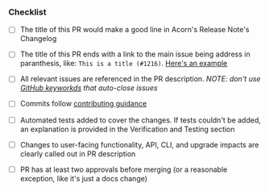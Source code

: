 ### Checklist
- [ ] The title of this PR would make a good line in Acorn's Release Note's Changelog
- [ ] The title of this PR ends with a link to the main issue being address in paranthesis, like: `This is a title (#1216)`. [Here's an example](https://github.com/acorn-io/acorn/pull/1199)
- [ ] All relevant issues are referenced in the PR description. *NOTE: don't use [GitHub keyworkds](https://docs.github.com/en/issues/tracking-your-work-with-issues/linking-a-pull-request-to-an-issue#linking-a-pull-request-to-an-issue-using-a-keyword) that auto-close issues*
- [ ] Commits follow [contributing guidance](https://github.com/acorn-io/acorn/blob/main/CONTRIBUTING.md#commits)
- [ ] Automated tests added to cover the changes. If tests couldn't be added, an explanation is provided in the Verification and Testing section
- [ ] Changes to user-facing functionality, API, CLI, and upgrade impacts are clearly called out in PR description
- [ ] PR has at least two approvals before merging (or a reasonable exception, like it's just a docs change)

